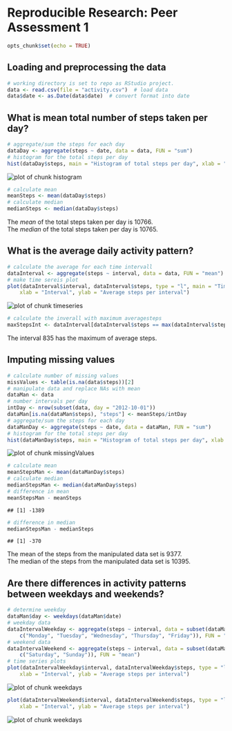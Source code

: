 # Reproducible Research: Peer Assessment 1

```r
opts_chunk$set(echo = TRUE)
```

## Loading and preprocessing the data

```r
# working directory is set to repo as RStudio project.
data <- read.csv(file = "activity.csv")  # load data
data$date <- as.Date(data$date)  # convert format into date
```

## What is mean total number of steps taken per day?

```r
# aggregate/sum the steps for each day
dataDay <- aggregate(steps ~ date, data = data, FUN = "sum")
# histogram for the total steps per day
hist(dataDay$steps, main = "Histogram of total steps per day", xlab = "steps per day")
```

![plot of chunk histogram](figure/histogram.png) 

```r
# calculate mean
meanSteps <- mean(dataDay$steps)
# calculate median
medianSteps <- median(dataDay$steps)
```

The *mean* of the total steps taken per day is 10766.  
The *median* of the total steps taken per day is 10765.

## What is the average daily activity pattern?


```r
# calculate the average for each time intervall
dataInterval <- aggregate(steps ~ interval, data = data, FUN = "mean")
# make time sereis plot
plot(dataInterval$interval, dataInterval$steps, type = "l", main = "Time Series Plot", 
    xlab = "Interval", ylab = "Average steps per interval")
```

![plot of chunk timeseries](figure/timeseries.png) 

```r
# calculate the inverall with maximum averagesteps
maxStepsInt <- dataInterval[dataInterval$steps == max(dataInterval$steps), "interval"]
```


The interval 835 has the maximum of average steps.

## Imputing missing values

```r
# calculate number of missing values
missValues <- table(is.na(data$steps))[2]
# manipulate data and replace NAs with mean
dataMan <- data
# number intervals per day
intDay <- nrow(subset(data, day = "2012-10-01"))
dataMan[is.na(dataMan$steps), "steps"] <- meanSteps/intDay
# aggregate/sum the steps for each day
dataManDay <- aggregate(steps ~ date, data = dataMan, FUN = "sum")
# histogram for the total steps per day
hist(dataManDay$steps, main = "Histogram of total steps per day", xlab = "steps per day")
```

![plot of chunk missingValues](figure/missingValues.png) 

```r
# calculate mean
meanStepsMan <- mean(dataManDay$steps)
# calculate median
medianStepsMan <- median(dataManDay$steps)
# difference in mean
meanStepsMan - meanSteps
```

```
## [1] -1389
```

```r
# difference in median
medianStepsMan - medianSteps
```

```
## [1] -370
```

The mean of the steps from the manipulated data set is 9377.  
The median of the steps from the manipulated data set is 10395.
## Are there differences in activity patterns between weekdays and weekends?

```r
# determine weekday
dataMan$day <- weekdays(dataMan$date)
# weekday data
dataIntervalWeekday <- aggregate(steps ~ interval, data = subset(dataMan, day %in% 
    c("Monday", "Tuesday", "Wednesday", "Thursday", "Friday")), FUN = "mean")
# weekend data
dataIntervalWeekend <- aggregate(steps ~ interval, data = subset(dataMan, day %in% 
    c("Saturday", "Sunday")), FUN = "mean")
# time series plots
plot(dataIntervalWeekday$interval, dataIntervalWeekday$steps, type = "l", main = "Time Series Plot - Weekday", 
    xlab = "Interval", ylab = "Average steps per interval")
```

![plot of chunk weekdays](figure/weekdays1.png) 

```r
plot(dataIntervalWeekend$interval, dataIntervalWeekend$steps, type = "l", main = "Time Series Plot - Weekend", 
    xlab = "Interval", ylab = "Average steps per interval")
```

![plot of chunk weekdays](figure/weekdays2.png) 

